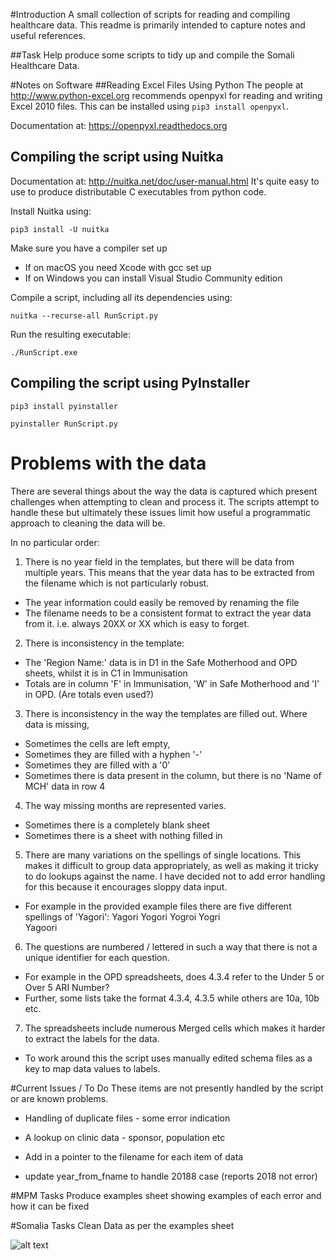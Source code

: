 
#Introduction
A small collection of scripts for reading and compiling healthcare data.
This readme is primarily intended to capture notes and useful references.

##Task
Help produce some scripts to tidy up and compile the Somali Healthcare Data.

#Notes on Software
##Reading Excel Files Using Python
The people at http://www.python-excel.org recommends openpyxl for reading and writing Excel 2010 files.
This can be installed using `pip3 install openpyxl`.

Documentation at: https://openpyxl.readthedocs.org

## Compiling the script using Nuitka

Documentation at: http://nuitka.net/doc/user-manual.html 
It's quite easy to use to produce distributable C executables from python code.

Install Nuitka using:

`pip3 install -U nuitka`

Make sure you have a compiler set up
* If on macOS you need Xcode with gcc set up
* If on Windows you can install Visual Studio Community edition

Compile a script, including all its dependencies using:

`nuitka --recurse-all RunScript.py` 

Run the resulting executable:

`./RunScript.exe`

## Compiling the script using PyInstaller

`pip3 install pyinstaller`

`pyinstaller RunScript.py`


# Problems with the data 
There are several things about the way the data is captured which present challenges when
attempting to clean and process it. The scripts attempt to handle these but ultimately these issues limit how useful a 
programmatic approach to cleaning the data will be.

In no particular order:

1. There is no year field in the templates, but there will be data from multiple years.
This means that the year data has to be extracted from the filename which is not particularly robust.

* The year information could easily be removed by renaming the file
* The filename needs to be a consistent format to extract the year data from it. i.e. always 20XX or XX which is easy to forget.

2. There is inconsistency in the template:

* The 'Region Name:' data is in D1 in the Safe Motherhood and OPD sheets, whilst it is in C1 in Immunisation
* Totals are in column 'F' in Immunisation, 'W' in Safe Motherhood and 'I' in OPD. (Are totals even used?)

3. There is inconsistency in the way the templates are filled out. Where data is missing,
* Sometimes the cells are left empty, 
* Sometimes they are filled with a hyphen '-'
* Sometimes they are filled with a '0'
* Sometimes there is data present in the column, but there is no 'Name of MCH' data in row 4

4. The way missing months are represented varies. 
* Sometimes there is a completely blank sheet
* Sometimes there is a sheet with nothing filled in


5. There are many variations on the spellings of single locations. This makes it difficult to group data appropriately,
as well as making it tricky to do lookups against the name. I have decided not to add error handling for this because it 
encourages sloppy data input.

* For example in the provided example files there are five different spellings of 'Yagori':
 Yagori	
 Yogori	
 Yogroi	
 Yogri	
 Yagoori

6. The questions are numbered / lettered in such a way that there is not a unique identifier for each question.
* For example in the OPD spreadsheets, does 4.3.4 refer to the Under 5 or Over 5 ARI Number?
* Further, some lists take the format 4.3.4, 4.3.5 while others are 10a, 10b etc.

7. The spreadsheets include numerous Merged cells which makes it harder to extract the labels for the data.
* To work around this the script uses manually edited schema files as a key to map data values to labels. 


#Current Issues / To Do
These items are not presently handled by the script or are known problems.

* Handling of duplicate files - some error indication

* A lookup on clinic data - sponsor, population etc
* Add in a pointer to the filename for each item of data

* update year_from_fname to handle 20188 case (reports 2018 not error)

#MPM Tasks
Produce examples sheet showing examples of each error and how it can be fixed

#Somalia Tasks
Clean Data as per the examples sheet


![alt text][logo]

[logo]: https://github.com/mattmalcher/Healthcare-Data-Processing/Images/ImportLog.png "Logo Title Text 2"